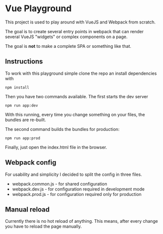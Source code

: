# Vue Playground

This project is used to play around with VueJS and Webpack from scratch.

The goal is to create several entry points in webpack that can render several VueJS "widgets" or complex components on a page.

The goal is **not** to make a complete SPA or something like that.

## Instructions

To work with this playground simple clone the repo an install dependencies with

```shell script
npm install
```

Then you have two commands available. The first starts the dev server

```shell script
npm run app:dev
```

With this running, every time you change something on your files, the bundles are re-built.

The second command builds the bundles for production:

```shell script
npm run app:prod
```

Finally, just open the index.html file in the browser.

## Webpack config

For usability and simplicity I decided to split the config in three files. 

* webpack.common.js - for shared configuration
* webpack.dev.js - for configuration required in development mode
* webpack.prod.js - for configuration required only for production

## Manual reload

Currently there is no hot reload of anything. This means, after every change you have to reload the page manually.